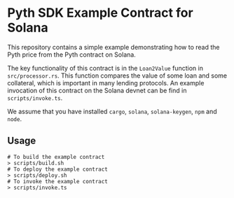 # Pyth SDK Example Contract for Solana

This repository contains a simple example demonstrating how to read the Pyth price from the Pyth contract on Solana.

The key functionality of this contract is in the `Loan2Value` function in `src/processor.rs`. 
This function compares the value of some loan and some collateral, which is important in many lending protocols.
An example invocation of this contract on the Solana devnet can be find in `scripts/invoke.ts`.

We assume that you have installed `cargo`, `solana`, `solana-keygen`, `npm` and `node`.

## Usage

```
# To build the example contract
> scripts/build.sh
# To deploy the example contract
> scripts/deploy.sh
# To invoke the example contract
> scripts/invoke.ts
```
